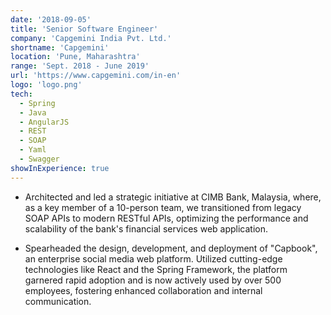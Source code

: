 ```yaml
---
date: '2018-09-05'
title: 'Senior Software Engineer'
company: 'Capgemini India Pvt. Ltd.'
shortname: 'Capgemini'
location: 'Pune, Maharashtra'
range: 'Sept. 2018 - June 2019'
url: 'https://www.capgemini.com/in-en'
logo: 'logo.png'
tech:
  - Spring
  - Java
  - AngularJS
  - REST
  - SOAP
  - Yaml
  - Swagger
showInExperience: true
---
```


- Architected and led a strategic initiative at CIMB Bank, Malaysia, where, as a key member of a 10-person team, we transitioned from legacy SOAP APIs to modern RESTful APIs, optimizing the performance and scalability of the bank's financial services web application.

- Spearheaded the design, development, and deployment of "Capbook", an enterprise social media web platform. Utilized cutting-edge technologies like React and the Spring Framework, the platform garnered rapid adoption and is now actively used by over 500 employees, fostering enhanced collaboration and internal communication.
